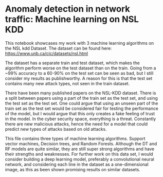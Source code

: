 # Anomaly detection in network traffic: Machine learning on NSL KDD

This notebook showcases my work with 3 machine learning algorithms on the NSL kdd Dataset.
The dataset can be found here: https://www.unb.ca/cic/datasets/nsl.html

The dataset has a separate train and test dataset, which makes the algorithm perform worse on the test dataset than on the train. Going from a ~99% accuracy to a 60-90% on the test set can be seen as bad, but I still consider my results as publishworthy. A reason for this is that the test set contains many new attack types, not seen in the train dataset.

There have been many published papers on the NSL-KDD dataset. There is a split between papers using a part of the train set as the test set, and using the test set as the test set. One could argue that using an unseen part of the train set as the test set would be considered fair for testing the performance of the model, but I would argue that this only creates a fake feeling of trust in the model. In the cyber security space, everything is a threat. Constantly there are new malicious attacks, hence the need for a model that could predict new types of attacks based on old attacks. 

This file contains three types of machine learning algorithms. Support vector machines, Decision trees, and Random Forests. Although the DT and RF models are quite similar, they are still super strong algorithms and have their strengths and weaknesses. For further work on this data set, I would consider building a deep learning model, preferably a convolutional neural network, and considering each line in the dataset as a one-dimensional image, as this as been shown promising results on similar datasets. 
